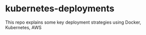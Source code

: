 # kubernetes-deployments
This repo explains some key deployment strategies using Docker, Kubernetes, AWS 
